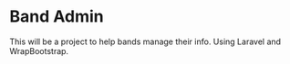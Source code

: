 # Band Admin

This will be a project to help bands manage their info. Using Laravel and WrapBootstrap.